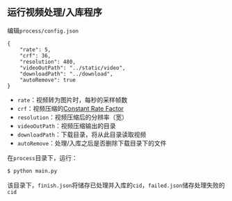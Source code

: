 ## 运行视频处理/入库程序

编辑`process/config.json`

```
{
    "rate": 5,
    "crf": 36,
    "resolution": 480,
    "videoOutPath": "../static/video",
    "downloadPath": "../download",
    "autoRemove": true
}
```

- `rate`：视频转为图片时，每秒的采样帧数
- `crf`：视频压缩的[Constant Rate Factor](https://trac.ffmpeg.org/wiki/Encode/H.264)
- `resolution`：视频压缩后的分辨率（宽）
- `videoOutPath`：视频压缩输出的目录
- `downloadPath`：下载目录，将从此目录读取视频
- `autoRemove`：处理/入库之后是否删除下载目录下的文件

在`process`目录下，运行：

```bash
$ python main.py
```

该目录下，`finish.json`将储存已处理并入库的`cid`，`failed.json`储存处理失败的`cid`

